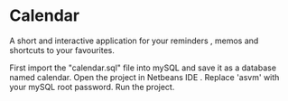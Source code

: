 # Calendar
A short and interactive application for your reminders , memos and shortcuts to your favourites.


First import the "calendar.sql" file into mySQL and save it as a database named calendar.
Open the project in Netbeans IDE .
Replace 'asvm' with your mySQL root password.
Run the project.
